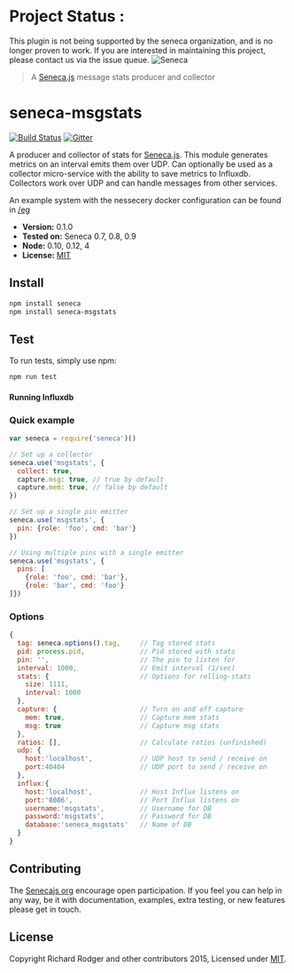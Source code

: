# Project Status :
This plugin is not being supported by the seneca organization,  and is no longer proven to work.
If you are interested in maintaining this project, please contact us via the issue queue.
![Seneca](http://senecajs.org/files/assets/seneca-logo.png)
> A [Seneca.js][] message stats producer and collector

# seneca-msgstats
[![Build Status][travis-badge]][travis-url]
[![Gitter][gitter-badge]][gitter-url]

A producer and collector of stats for [Seneca.js][]. This module generates metrics on an interval emits
them over UDP. Can optionally be used as a collector micro-service with the ability to save metrics to
Influxdb. Collectors work over UDP and can handle messages from other services.

An example system with the nessecery docker configuration can be found in [/eg](./eg)

- __Version:__ 0.1.0
- __Tested on:__ Seneca 0.7, 0.8, 0.9
- __Node:__ 0.10, 0.12, 4
- __License:__ [MIT][]

## Install

```sh
npm install seneca
npm install seneca-msgstats
```

## Test
To run tests, simply use npm:

```sh
npm run test
```

#### Running Influxdb


### Quick example


```js
var seneca = require('seneca')()

// Set up a collector
seneca.use('msgstats', {
  collect: true,
  capture.msg: true, // true by default
  capture.mem: true, // false by default
})

// Set up a single pin emitter
seneca.use('msgstats', {
  pin: {role: 'foo', cmd: 'bar'}
})

// Using multiple pins with a single emitter
seneca.use('msgstats', {
  pins: [
    {role: 'foo', cmd: 'bar'},
    {role: 'bar', cmd: 'foo'}
]})
```

### Options

```js
{
  tag: seneca.options().tag,     // Tag stored stats
  pid: process.pid,              // Pid stored with stats
  pin: '',                       // The pin to listen for
  interval: 1000,                // Emit interval (1/sec)
  stats: {                       // Options for rolling-stats
    size: 1111,
    interval: 1000
  },
  capture: {                     // Turn on and off capture
    mem: true,                   // Capture mem stats
    msg: true                    // Capture msg stats
  },
  ratios: [],                    // Calculate ratios (unfinished)
  udp: {
    host:'localhost',            // UDP host to send / receive on
    port:40404                   // UDP port to send / receive on
  },
  influx:{
    host:'localhost',            // Host Influx listens on
    port:'8086',                 // Port Influx listens on
    username:'msgstats',         // Username for DB
    password:'msgstats',         // Password for DB
    database:'seneca_msgstats'   // Name of DB
  }
}
```


## Contributing
The [Senecajs org][] encourage open participation. If you feel you can help in any way, be it with
documentation, examples, extra testing, or new features please get in touch.

## License
Copyright Richard Rodger and other contributors 2015, Licensed under [MIT][].

[travis-badge]: https://travis-ci.org/senecajs/seneca-msgstats.svg
[travis-url]: https://travis-ci.org/senecajs/seneca-msgstats
[gitter-badge]: https://badges.gitter.im/Join%20Chat.svg
[gitter-url]: https://gitter.im/senecajs/seneca

[MIT]: ./LICENSE
[Senecajs org]: https://github.com/senecajs/
[Seneca.js]: https://www.npmjs.com/package/seneca
[senecajs.org]: http://senecajs.org/
[github issue]: https://github.com/senecajs/seneca-msgstats/issues
[@senecajs]: http://twitter.com/senecajs
